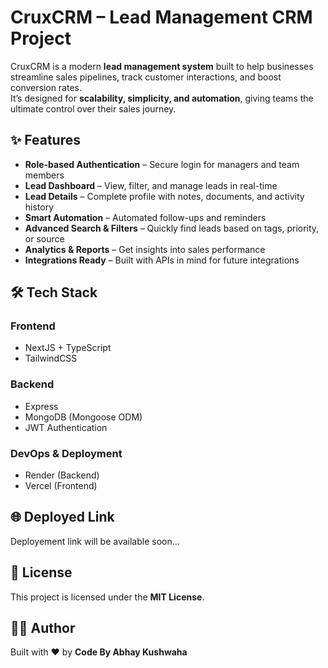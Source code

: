 # CruxCRM – Lead Management CRM Project 
CruxCRM is a modern **lead management system** built to help businesses streamline sales pipelines, track customer interactions, and boost conversion rates.  
It’s designed for **scalability, simplicity, and automation**, giving teams the ultimate control over their sales journey.  

## ✨ Features  
- **Role-based Authentication** – Secure login for managers and team members  
- **Lead Dashboard** – View, filter, and manage leads in real-time  
- **Lead Details** – Complete profile with notes, documents, and activity history  
- **Smart Automation** – Automated follow-ups and reminders  
- **Advanced Search & Filters** – Quickly find leads based on tags, priority, or source  
- **Analytics & Reports** – Get insights into sales performance  
- **Integrations Ready** – Built with APIs in mind for future integrations  

## 🛠️ Tech Stack  

### **Frontend**
- NextJS + TypeScript  
- TailwindCSS 

### **Backend**
- Express  
- MongoDB (Mongoose ODM)  
- JWT Authentication  

### **DevOps & Deployment**
- Render (Backend)  
- Vercel (Frontend)  

## 🌐 Deployed Link
Deployement link will be available soon...

## 📜 License  
This project is licensed under the **MIT License**.  

## 🧑‍💻 Author  
Built with ❤️ by **Code By Abhay Kushwaha**  